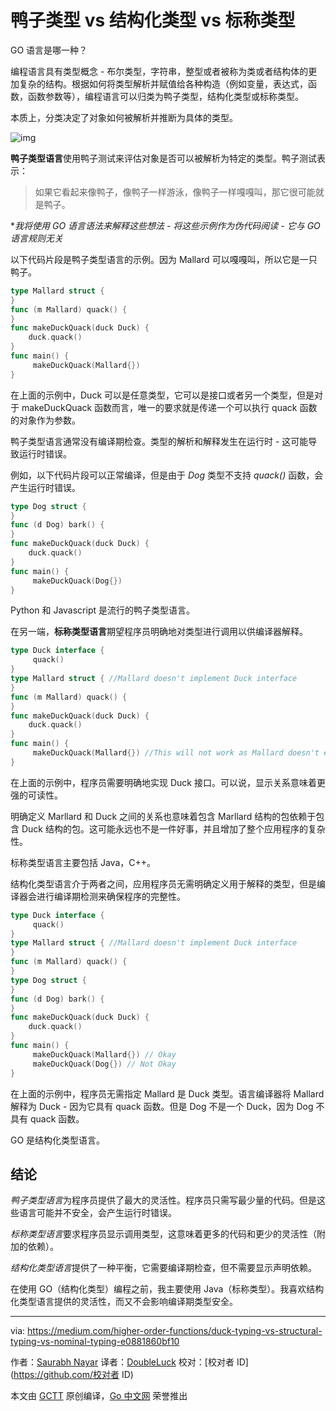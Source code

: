 # 鸭子类型 vs 结构化类型 vs 标称类型

GO 语言是哪一种？

编程语言具有类型概念 - 布尔类型，字符串，整型或者被称为类或者结构体的更加复杂的结构。根据如何将类型解析并赋值给各种构造（例如变量，表达式，函数，函数参数等），编程语言可以归类为鸭子类型，结构化类型或标称类型。

本质上，分类决定了对象如何被解析并推断为具体的类型。

![img](https://github.com/studygolang/gctt-images2/blob/master/20200608-duck-typing-vs-structural-typing-vs-nominal-typing/1_zPb6iQvY7faJQ12GqCpqrQ.png?raw=true)

**鸭子类型语言**使用鸭子测试来评估对象是否可以被解析为特定的类型。鸭子测试表示：
> 如果它看起来像鸭子，像鸭子一样游泳，像鸭子一样嘎嘎叫，那它很可能就是鸭子。

**我将使用 GO 语言语法来解释这些想法 - 将这些示例作为伪代码阅读 - 它与 GO 语言规则无关*

以下代码片段是鸭子类型语言的示例。因为 Mallard 可以嘎嘎叫，所以它是一只鸭子。

```go
type Mallard struct {
}
func (m Mallard) quack() {
}
func makeDuckQuack(duck Duck) {
    duck.quack()
}
func main() {
     makeDuckQuack(Mallard{})
}
```

在上面的示例中，Duck 可以是任意类型，它可以是接口或者另一个类型，但是对于 makeDuckQuack 函数而言，唯一的要求就是传递一个可以执行 quack 函数的对象作为参数。

鸭子类型语言通常没有编译期检查。类型的解析和解释发生在运行时 - 这可能导致运行时错误。

例如，以下代码片段可以正常编译，但是由于 *Dog* 类型不支持 *quack()* 函数，会产生运行时错误。

```go
type Dog struct {
}
func (d Dog) bark() {
}
func makeDuckQuack(duck Duck) {
    duck.quack()
}
func main() {
     makeDuckQuack(Dog{})
}
```

Python 和 Javascript 是流行的鸭子类型语言。

在另一端，**标称类型语言**期望程序员明确地对类型进行调用以供编译器解释。

```go
type Duck interface {
     quack()
}
type Mallard struct { //Mallard doesn't implement Duck interface
}
func (m Mallard) quack() {
}
func makeDuckQuack(duck Duck) {
    duck.quack()
}
func main() {
     makeDuckQuack(Mallard{}) //This will not work as Mallard doesn't explicitly implement Duck.
}
```

在上面的示例中，程序员需要明确地实现 Duck 接口。可以说，显示关系意味着更强的可读性。

明确定义 Marllard 和 Duck 之间的关系也意味着包含 Marllard 结构的包依赖于包含 Duck 结构的包。这可能永远也不是一件好事，并且增加了整个应用程序的复杂性。

标称类型语言主要包括 Java，C++。

结构化类型语言介于两者之间，应用程序员无需明确定义用于解释的类型，但是编译器会进行编译期检测来确保程序的完整性。

```go
type Duck interface {
     quack()
}
type Mallard struct { //Mallard doesn't implement Duck interface
}
func (m Mallard) quack() {
}
type Dog struct {
}
func (d Dog) bark() {
}
func makeDuckQuack(duck Duck) {
    duck.quack()
}
func main() {
     makeDuckQuack(Mallard{}) // Okay
     makeDuckQuack(Dog{}) // Not Okay
}
```

在上面的示例中，程序员无需指定 Mallard 是 Duck 类型。语言编译器将 Mallard 解释为 Duck - 因为它具有 quack 函数。但是 Dog 不是一个 Duck，因为 Dog 不具有 quack 函数。

GO 是结构化类型语言。

## 结论

*鸭子类型语言*为程序员提供了最大的灵活性。程序员只需写最少量的代码。但是这些语言可能并不安全，会产生运行时错误。

*标称类型语言*要求程序员显示调用类型，这意味着更多的代码和更少的灵活性（附加的依赖）。

*结构化类型语言*提供了一种平衡，它需要编译期检查，但不需要显示声明依赖。

在使用 GO（结构化类型）编程之前，我主要使用 Java（标称类型）。我喜欢结构化类型语言提供的灵活性，而又不会影响编译期类型安全。

---
via: https://medium.com/higher-order-functions/duck-typing-vs-structural-typing-vs-nominal-typing-e0881860bf10

作者：[Saurabh Nayar](https://medium.com/@nayar.saurabh)
译者：[DoubleLuck](https://github.com/DoubleLuck)
校对：[校对者 ID](https://github.com/校对者 ID)

本文由 [GCTT](https://github.com/studygolang/GCTT) 原创编译，[Go 中文网](https://studygolang.com/) 荣誉推出
